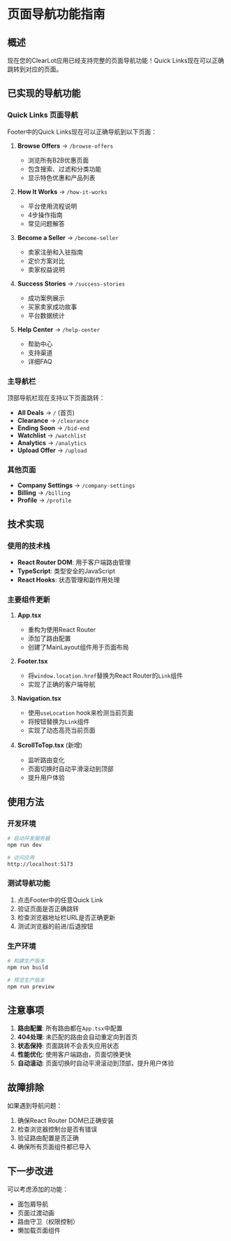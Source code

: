 # 页面导航功能指南

## 概述
现在您的ClearLot应用已经支持完整的页面导航功能！Quick Links现在可以正确跳转到对应的页面。

## 已实现的导航功能

### Quick Links 页面导航
Footer中的Quick Links现在可以正确导航到以下页面：

1. **Browse Offers** → `/browse-offers`
   - 浏览所有B2B优惠页面
   - 包含搜索、过滤和分类功能
   - 显示特色优惠和产品列表

2. **How It Works** → `/how-it-works`
   - 平台使用流程说明
   - 4步操作指南
   - 常见问题解答

3. **Become a Seller** → `/become-seller`
   - 卖家注册和入驻指南
   - 定价方案对比
   - 卖家权益说明

4. **Success Stories** → `/success-stories`
   - 成功案例展示
   - 买家卖家成功故事
   - 平台数据统计

5. **Help Center** → `/help-center`
   - 帮助中心
   - 支持渠道
   - 详细FAQ

### 主导航栏
顶部导航栏现在支持以下页面跳转：

- **All Deals** → `/` (首页)
- **Clearance** → `/clearance`
- **Ending Soon** → `/bid-end`
- **Watchlist** → `/watchlist`
- **Analytics** → `/analytics`
- **Upload Offer** → `/upload`

### 其他页面
- **Company Settings** → `/company-settings`
- **Billing** → `/billing`
- **Profile** → `/profile`

## 技术实现

### 使用的技术栈
- **React Router DOM**: 用于客户端路由管理
- **TypeScript**: 类型安全的JavaScript
- **React Hooks**: 状态管理和副作用处理

### 主要组件更新

1. **App.tsx**
   - 重构为使用React Router
   - 添加了路由配置
   - 创建了MainLayout组件用于页面布局

2. **Footer.tsx**
   - 将`window.location.href`替换为React Router的`Link`组件
   - 实现了正确的客户端导航

3. **Navigation.tsx**
   - 使用`useLocation` hook来检测当前页面
   - 将按钮替换为`Link`组件
   - 实现了动态高亮当前页面

4. **ScrollToTop.tsx** (新增)
   - 监听路由变化
   - 页面切换时自动平滑滚动到顶部
   - 提升用户体验

## 使用方法

### 开发环境
```bash
# 启动开发服务器
npm run dev

# 访问应用
http://localhost:5173
```

### 测试导航功能
1. 点击Footer中的任意Quick Link
2. 验证页面是否正确跳转
3. 检查浏览器地址栏URL是否正确更新
4. 测试浏览器的前进/后退按钮

### 生产环境
```bash
# 构建生产版本
npm run build

# 预览生产版本
npm run preview
```

## 注意事项

1. **路由配置**: 所有路由都在`App.tsx`中配置
2. **404处理**: 未匹配的路由会自动重定向到首页
3. **状态保持**: 页面跳转不会丢失应用状态
4. **性能优化**: 使用客户端路由，页面切换更快
5. **自动滚动**: 页面切换时自动平滑滚动到顶部，提升用户体验

## 故障排除

如果遇到导航问题：

1. 确保React Router DOM已正确安装
2. 检查浏览器控制台是否有错误
3. 验证路由配置是否正确
4. 确保所有页面组件都已导入

## 下一步改进

可以考虑添加的功能：
- 面包屑导航
- 页面过渡动画
- 路由守卫（权限控制）
- 懒加载页面组件 